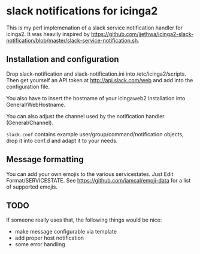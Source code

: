 slack notifications for icinga2
===============================

This is my perl implemenation of a slack service notification handler 
for icinga2. It was heavily inspired by
<https://github.com/jjethwa/icinga2-slack-notification/blob/master/slack-service-notification.sh>.

Installation and configuration
------------------------------

Drop slack-notification and slack-notification.ini into /etc/icinga2/scripts. 
Then get yourself an API token at <http://api.slack.com/web> and add into the
configuration file.

You also have to insert the hostname of your icingaweb2 installation into
General/WebHostname. 

You can also adjust the channel used by the notification handler
(General/Channel).

`slack.conf` contains example user/group/command/notification objects, drop it
into conf.d and adapt it to your needs.  

Message formatting
------------------

You can add your own emojis to the various servicestates. Just Edit
Format/SERVICESTATE. See <https://github.com/iamcal/emoji-data> for a 
list of supported emojis.

TODO
----

If someone really uses that, the following things would be nice:

- make message configurable via template
- add proper host notification
- some error handling
 
